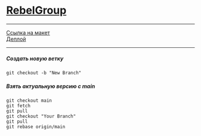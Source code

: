 # [RebelGroup](https://rebelgroup.netlify.app)

---

[Ссылка на макет](https://www.figma.com/file/xgnUJSPyYTzn2YoTmEV2oZ/Rebel-group?type=design&node-id=189-2&mode=design&t=p5D8oRdzdOBnl9av-0) <br>
[Деплой](https://rebelgroup.netlify.app)

---

##### Создать новую ветку

    git checkout -b "New Branch"

##### Взять актуальную версию с main

    git checkout main
    git fetch
    git pull
    git checkout "Your Branch"
    git pull
    git rebase origin/main
